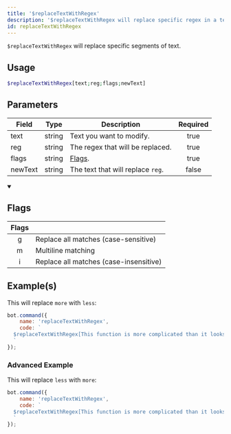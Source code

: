 ```yaml
---
title: '$replaceTextWithRegex'
description: '$replaceTextWithRegex will replace specific regex in a text. This works similar as $replaceText.'
id: replaceTextWithRegex
---
```


`$replaceTextWithRegex` will replace specific segments of text.

## Usage

```php
$replaceTextWithRegex[text;reg;flags;newText]
```

## Parameters

| Field   | Type   | Description                       | Required |
| ------- | ------ | --------------------------------- |:--------:|
| text    | string | Text you want to modify.          |   true   |
| reg     | string | The regex that will be replaced.  |   true   |
| flags   | string | [Flags](#flags).                  |   true   |
| newText | string | The text that will replace `reg`. |  false   |

<details open>
  <summary><h2> Flags </h2></summary>

| Flags |                                        |
|:-----:| -------------------------------------- |
|   g   | Replace all matches (case-sensitive)   |
|   m   | Multiline matching                     |
|   i   | Replace all matches (case-insensitive) |

</details>

## Example(s)

This will replace `more` with `less`:

```javascript
bot.command({
    name: 'replaceTextWithRegex',
    code: `
  $replaceTextWithRegex[This function is more complicated than it looks.;more;g;less]
  `
});  
```

### Advanced Example

This will replace `less` with `more`:

```javascript
bot.command({
    name: 'replaceTextWithRegex',
    code: `
  $replaceTextWithRegex[This function is more complicated than it looks.;lESs;i;more]
  `
});  
```
